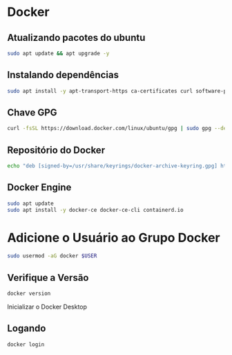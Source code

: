 # Docker

## Atualizando pacotes do ubuntu

```bash
sudo apt update && apt upgrade -y
```

## Instalando dependências

```bash
sudo apt install -y apt-transport-https ca-certificates curl software-properties-common
```

## Chave GPG

```bash
curl -fsSL https://download.docker.com/linux/ubuntu/gpg | sudo gpg --dearmor -o /usr/share/keyrings/docker-archive-keyring.gpg
```

## Repositório do Docker

```bash
echo "deb [signed-by=/usr/share/keyrings/docker-archive-keyring.gpg] https://download.docker.com/linux/ubuntu $(lsb_release -cs) stable" | sudo tee /etc/apt/sources.list.d/docker.list > /dev/null
```

## Docker Engine

```bash
sudo apt update
sudo apt install -y docker-ce docker-ce-cli containerd.io
```

# Adicione o Usuário ao Grupo Docker

```bash
sudo usermod -aG docker $USER
```

## Verifique a Versão

```bash
docker version
```

Inicializar o Docker Desktop

## Logando

```bash
docker login
```